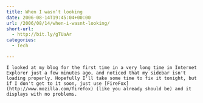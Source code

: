 ```yaml
---
title: When I wasn’t looking
date: 2006-08-14T19:45:04+00:00
url: /2006/08/14/when-i-wasnt-looking/
short-url:
  - http://bit.ly/gTUaAr
categories:
  - Tech

---
```

<div class='microid-mailto+http:sha1:f13f8ef4c6bc1db8c0829caacbbf6158be80bf91'>
  
    I looked at my blog for the first time in a very long time in Internet Explorer just a few minutes ago, and noticed that my sidebar isn't loading properly. Hopefully I'll take some time to fix it tonight, but if I don't get to it soon, just use [FireFox](http://www.mozilla.com/firefox) (like you already should be) and it displays with no problems.
  
